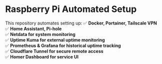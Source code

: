 # Raspberry Pi Automated Setup

This repository automates setting up:
✅ **Docker, Portainer, Tailscale VPN**  
✅ **Home Assistant, Pi-hole**  
✅ **Netdata for system monitoring**  
✅ **Uptime Kuma for external uptime monitoring**  
✅ **Prometheus & Grafana for historical uptime tracking**  
✅ **Cloudflare Tunnel for secure remote access**  
✅ **Homer Dashboard for service UI**  
